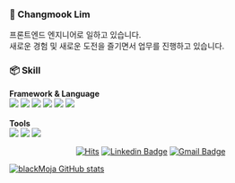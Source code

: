 ### 👋 Changmook Lim
프론트엔드 엔지니어로 일하고 있습니다.<br />
새로운 경험 및 새로운 도전을 즐기면서 업무를 진행하고 있습니다.

### 📦 Skill
<b>Framework & Language</b>
<br />
<img src="https://img.shields.io/badge/-React-blue?logo=react" /> <img src="https://img.shields.io/badge/-Redux-blue?logo=redux" /> <img src="https://img.shields.io/badge/-Typescript-blue?logo=typescript&logoColor=white" /> <img src="https://img.shields.io/badge/-Vue-fff?logo=vue.js" /> <img src="https://img.shields.io/badge/-Vuex-fff?logo=vue.js" /> <img src="https://img.shields.io/badge/-ES6++-yellow?logo=javascript&color=gray&logoColor=#F7DF1E" />
<br />
<br />
<b>Tools</b>
<br />
<img src="https://img.shields.io/badge/-GithubAction-black?logo=github" /> <img src="https://img.shields.io/badge/-AWS-orange?logo=Amazon%20AWS" /> <img src="https://img.shields.io/badge/-Git-fff?logo=Git" />


  <div align=center>
	
  [![Hits](https://hits.seeyoufarm.com/api/count/incr/badge.svg?url=https://github.com/blackMoja)](https://github.com/blackMoja) 
  [![Linkedin Badge](https://img.shields.io/badge/-LinkedIn-blue?style=flat-square&logo=Linkedin&logoColor=white&link=https://www.linkedin.com/in/%EC%B0%BD%EB%AC%B5-%EC%9E%84-057bb710a/)](https://www.linkedin.com/in/%EC%B0%BD%EB%AC%B5-%EC%9E%84-057bb710a/)
  [![Gmail Badge](https://img.shields.io/badge/Gmail-d14836?style=flat-square&logo=Gmail&logoColor=white&link=mailto:limlim980625@gmail.com)](mailto:limlim980625@gmail.com)	
  </div>


[![blackMoja GitHub stats](https://github-readme-stats.vercel.app/api?username=blackMoja)](https://github.com/blackMoja/github-readme-stats)
